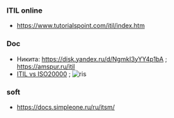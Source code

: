 ### ITIL online
- https://www.tutorialspoint.com/itil/index.htm

### Doc
- Никита: https://disk.yandex.ru/d/NgmkI3yYY4p1bA ; https://amspur.ru/itil
- [ITIL vs ISO20000](https://advisera.com/20000academy/knowledgebase/itil-iso-20000-comparison/) ; ![ris](https://advisera.com/wp-content/uploads/sites/6/2015/07/ITIL-lifecycle-stages-and-processes1.png)

### soft
- https://docs.simpleone.ru/ru/itsm/
